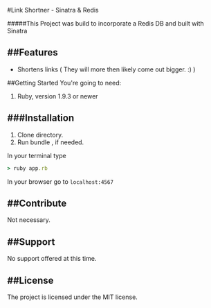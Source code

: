 #Link Shortner - Sinatra & Redis

#####This Project was build to incorporate a Redis DB and built with Sinatra

##Features
--------

- Shortens links ( They will more then likely come out bigger. :) )


##Getting Started
You're going to need:

1. Ruby, version 1.9.3 or newer

###Installation
--------

1. Clone directory.
2. Run bundle , if needed.

In your terminal type
``` Ruby
> ruby app.rb
```

In your browser go to
`localhost:4567`

##Contribute
--------
Not necessary.


##Support
--------

No support offered at this time.

##License
--------

The project is licensed under the MIT license.
